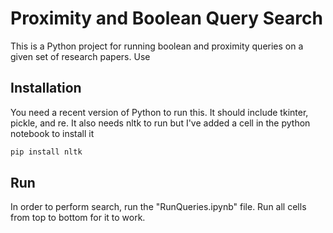 # Proximity and Boolean Query Search

This is a Python project for running boolean and proximity queries on a given set of research papers. Use

## Installation
You need a recent version of Python to run this. It should include tkinter, pickle, and re. It also needs nltk to run but I've added a cell in the python notebook
to install it

```bash
pip install nltk
```

## Run

In order to perform search, run the "RunQueries.ipynb" file. Run all cells from top to bottom for it to work.
